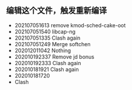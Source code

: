 ## 编辑这个文件，触发重新编译

- 202107051613 remove kmod-sched-cake-oot
- 202107051540 libcap-ng
- 202107051335 Clash again
- 202107051249 Merge softchen
- 202012011042 Nothing
- 202010192337 Remove jd bonus
- 202010192333 Clash again
- 202010181921 Clash again
- 202010181720
- Clash
